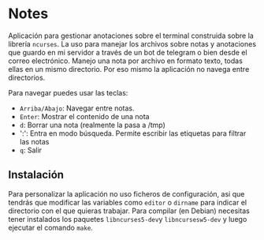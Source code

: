 # Notes

Aplicación para gestionar anotaciones sobre el terminal construida sobre la librería `ncurses`. La uso para manejar los archivos sobre notas y anotaciones que guardo en mi servidor a través de un bot de telegram o bien desde el correo electrónico. Manejo una nota por archivo en formato texto, todas ellas en un mismo directorio. Por eso mismo la aplicación no navega entre directorios.

Para navegar puedes usar las teclas:

- `Arriba/Abajo`: Navegar entre notas.
- `Enter`: Mostrar el contenido de una nota
- `d`: Borrar una nota (realmente la pasa a /tmp)
- ':': Entra en modo búsqueda. Permite escribir las etiquetas para filtrar las notas
- `q`: Salir


## Instalación

Para personalizar la aplicación no uso ficheros de configuración, asi que tendrás que modificar las variables como `editor` o `dirname` para indicar el directorio con el que quieras trabajar. Para compilar (en Debian) necesitas tener instalados los paquetes `libncurses5-dev`y `libncursesw5-dev` y luego ejecutar el comando `make`.